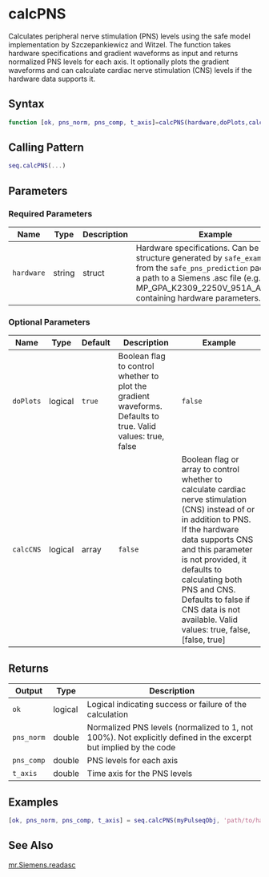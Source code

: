 # calcPNS

Calculates peripheral nerve stimulation (PNS) levels using the safe model implementation by Szczepankiewicz and Witzel.  The function takes hardware specifications and gradient waveforms as input and returns normalized PNS levels for each axis.  It optionally plots the gradient waveforms and can calculate cardiac nerve stimulation (CNS) levels if the hardware data supports it.

## Syntax

```matlab
function [ok, pns_norm, pns_comp, t_axis]=calcPNS(hardware,doPlots,calcCNS)
```

## Calling Pattern

```matlab
seq.calcPNS(...)
```

## Parameters

### Required Parameters

| Name | Type | Description | Example | Units |
|------|------|-------------|---------|-------|
| `hardware` | string|struct | Hardware specifications.  Can be either a structure generated by `safe_example_hw()` from the `safe_pns_prediction` package or a path to a Siemens .asc file (e.g., MP_GPA_K2309_2250V_951A_AS82.asc) containing hardware parameters. | `path/to/MP_GPA_K2309_2250V_951A_AS82.asc or safe_example_hw()` |  |

### Optional Parameters

| Name | Type | Default | Description | Example |
|------|------|---------|-------------|---------|
| `doPlots` | logical | `true` | Boolean flag to control whether to plot the gradient waveforms. Defaults to true. Valid values: true, false | `false` |
| `calcCNS` | logical|array | `false` | Boolean flag or array to control whether to calculate cardiac nerve stimulation (CNS) instead of or in addition to PNS. If the hardware data supports CNS and this parameter is not provided, it defaults to calculating both PNS and CNS. Defaults to false if CNS data is not available. Valid values: true, false, [false, true] | `true` |

## Returns

| Output | Type | Description |
|--------|------|-------------|
| `ok` | logical | Logical indicating success or failure of the calculation |
| `pns_norm` | double | Normalized PNS levels (normalized to 1, not 100%). Not explicitly defined in the excerpt but implied by the code |
| `pns_comp` | double | PNS levels for each axis |
| `t_axis` | double | Time axis for the PNS levels |

## Examples

```matlab
[ok, pns_norm, pns_comp, t_axis] = seq.calcPNS(myPulseqObj, 'path/to/hardware.asc', false);
```

## See Also

[mr.Siemens.readasc](readasc.md)
